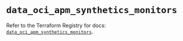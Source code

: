# `data_oci_apm_synthetics_monitors`

Refer to the Terraform Registry for docs: [`data_oci_apm_synthetics_monitors`](https://registry.terraform.io/providers/hashicorp/oci/7.19.0/docs/data-sources/apm_synthetics_monitors).
